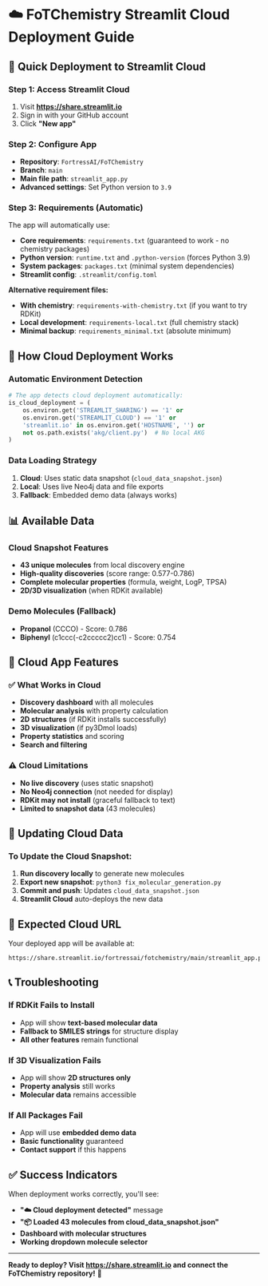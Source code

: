 # ☁️ FoTChemistry Streamlit Cloud Deployment Guide

## 🚀 Quick Deployment to Streamlit Cloud

### Step 1: Access Streamlit Cloud
1. Visit **https://share.streamlit.io**
2. Sign in with your GitHub account
3. Click **"New app"**

### Step 2: Configure App
- **Repository**: `FortressAI/FoTChemistry`
- **Branch**: `main`
- **Main file path**: `streamlit_app.py`
- **Advanced settings**: Set Python version to `3.9`

### Step 3: Requirements (Automatic)
The app will automatically use:
- **Core requirements**: `requirements.txt` (guaranteed to work - no chemistry packages)
- **Python version**: `runtime.txt` and `.python-version` (forces Python 3.9)
- **System packages**: `packages.txt` (minimal system dependencies)
- **Streamlit config**: `.streamlit/config.toml`

**Alternative requirement files:**
- **With chemistry**: `requirements-with-chemistry.txt` (if you want to try RDKit)
- **Local development**: `requirements-local.txt` (full chemistry stack)
- **Minimal backup**: `requirements_minimal.txt` (absolute minimum)

## 🔧 How Cloud Deployment Works

### Automatic Environment Detection
```python
# The app detects cloud deployment automatically:
is_cloud_deployment = (
    os.environ.get('STREAMLIT_SHARING') == '1' or
    os.environ.get('STREAMLIT_CLOUD') == '1' or
    'streamlit.io' in os.environ.get('HOSTNAME', '') or
    not os.path.exists('akg/client.py')  # No local AKG
)
```

### Data Loading Strategy
1. **Cloud**: Uses static data snapshot (`cloud_data_snapshot.json`)
2. **Local**: Uses live Neo4j data and file exports
3. **Fallback**: Embedded demo data (always works)

## 📊 Available Data

### Cloud Snapshot Features
- **43 unique molecules** from local discovery engine
- **High-quality discoveries** (score range: 0.577-0.786)
- **Complete molecular properties** (formula, weight, LogP, TPSA)
- **2D/3D visualization** (when RDKit available)

### Demo Molecules (Fallback)
- **Propanol** (CCCO) - Score: 0.786
- **Biphenyl** (c1ccc(-c2ccccc2)cc1) - Score: 0.754

## 🧬 Cloud App Features

### ✅ What Works in Cloud
- **Discovery dashboard** with all molecules
- **Molecular analysis** with property calculation
- **2D structures** (if RDKit installs successfully)
- **3D visualization** (if py3Dmol loads)
- **Property statistics** and scoring
- **Search and filtering**

### ⚠️ Cloud Limitations
- **No live discovery** (uses static snapshot)
- **No Neo4j connection** (not needed for display)
- **RDKit may not install** (graceful fallback to text)
- **Limited to snapshot data** (43 molecules)

## 🔄 Updating Cloud Data

### To Update the Cloud Snapshot:
1. **Run discovery locally** to generate new molecules
2. **Export new snapshot**: `python3 fix_molecular_generation.py`
3. **Commit and push**: Updates `cloud_data_snapshot.json`
4. **Streamlit Cloud** auto-deploys the new data

## 🎯 Expected Cloud URL
Your deployed app will be available at:
```
https://share.streamlit.io/fortressai/fotchemistry/main/streamlit_app.py
```

## 📞 Troubleshooting

### If RDKit Fails to Install
- App will show **text-based molecular data**
- **Fallback to SMILES strings** for structure display
- **All other features** remain functional

### If 3D Visualization Fails
- App will show **2D structures only**
- **Property analysis** still works
- **Molecular data** remains accessible

### If All Packages Fail
- App will use **embedded demo data**
- **Basic functionality** guaranteed
- **Contact support** if this happens

## ✅ Success Indicators

When deployment works correctly, you'll see:
- **"☁️ Cloud deployment detected"** message
- **"📦 Loaded 43 molecules from cloud_data_snapshot.json"**
- **Dashboard with molecular structures**
- **Working dropdown molecule selector**

---

**Ready to deploy? Visit https://share.streamlit.io and connect the FoTChemistry repository!** 🚀
